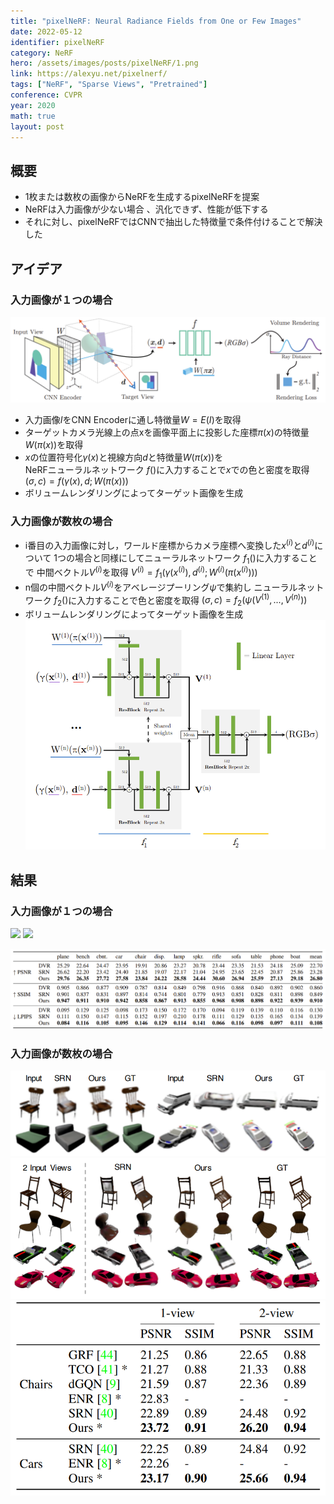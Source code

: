 ```yaml
---
title: "pixelNeRF: Neural Radiance Fields from One or Few Images"
date: 2022-05-12
identifier: pixelNeRF
category: NeRF
hero: /assets/images/posts/pixelNeRF/1.png
link: https://alexyu.net/pixelnerf/
tags: ["NeRF", "Sparse Views", "Pretrained"]
conference: CVPR
year: 2020
math: true
layout: post
---
```


## 概要

- 1枚または数枚の画像からNeRFを生成するpixelNeRFを提案
- NeRFは入力画像が少ない場合 、汎化できず、性能が低下する
- それに対し、pixelNeRFではCNNで抽出した特徴量で条件付けることで解決した
<!--more-->

## アイデア

### 入力画像が１つの場合
![](/assets/images/posts/pixelNeRF/2.png)
- 入力画像$I$をCNN Encoderに通し特徴量$W=E(I)$を取得
- ターゲットカメラ光線上の点xを画像平面上に投影した座標$\pi(x)$の特徴量$W(\pi(x))$を取得
- $x$の位置符号化$\gamma(x)$と視線方向$d$と特徴量$W(\pi(x))$を  
NeRFニューラルネットワーク $f()$に入力することで$x$での色と密度を取得  
$(\sigma,c) = f(\gamma(x),d; W(\pi(x)))$
- ボリュームレンダリングによってターゲット画像を生成

### 入力画像が数枚の場合
- i番目の入力画像に対し，ワールド座標からカメラ座標へ変換した$x^{(i)}$と$d^{(i)}$について
1つの場合と同様にしてニューラルネットワーク $f_1()$に入力することで
中間ベクトル$V^{(i)}$を取得
$V^{(i)} = f_1(\gamma(x^{(i)}),d^{(i)};W^{(i)}(\pi(x^{(i)})))$
- n個の中間ベクトル$V^{(i)}$をアベレージプーリング$\psi$で集約し
ニューラルネットワーク $f_2()$に入力することで色と密度を取得
$(\sigma,c) = f_2(\psi(V^{(1)},...,V^{(n)}))$
- ボリュームレンダリングによってターゲット画像を生成  
![](/assets/images/posts/pixelNeRF/3.png)

## 結果

### 入力画像が１つの場合
![](https://alexyu.net/pixelnerf/img/gif/shapenet_000.gif)
![](https://alexyu.net/pixelnerf/img/gif/shapenet_001.gif)

![](/assets/images/posts/pixelNeRF/5.png)

### 入力画像が数枚の場合
![](/assets/images/posts/pixelNeRF/6.png)  
![](/assets/images/posts/pixelNeRF/7.png)  
![](/assets/images/posts/pixelNeRF/8.png)